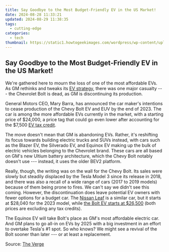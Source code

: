 ```yaml
---
title: Say Goodbye to the Most Budget-Friendly EV in the US Market!
date: 2024-08-28 11:33:21
updated: 2024-08-29 11:38:35
tags:
  - cutting-edge
categories:
  - tech
thumbnail: https://static1.howtogeekimages.com/wordpress/wp-content/uploads/2023/04/52769087095_d6de47dfd5_o.jpg
---
```


## Say Goodbye to the Most Budget-Friendly EV in the US Market!

We're gathered here to mourn the loss of one of the most affordable EVs. As GM rethinks and tweaks its [EV strategy](https://extra-hints.techidaily.com/2024-approved-can-adobe-shake-control-enhance-creative-process-in-photoshop/), there was one major casualty --- the Chevrolet Bolt is dead, as GM is discontinuing its production.

 General Motors CEO, Mary Barra, has announced the car maker's intentions to cease production of the Chevy Bolt EV and EUV by the end of 2023\. The car is among the more affordable EVs currently in the market, with a starting price of $24,000, a price tag that could go even lower after accounting for the $7,500 [EV tax credit](https://android-pokemon-go.techidaily.com/preparation-to-beat-giovani-in-pokemon-go-for-oppo-find-x7-drfone-by-drfone-virtual-android/).

 The move doesn't mean that GM is abandoning EVs. Rather, it's reshifting its focus towards building electric trucks and SUVs instead, with cars such as the Blazer EV, the Silverado EV, and Equinox EV making up the bulk of electric vehicles belonging to the Chevrolet brand. These cars are all based on GM's new Ultium battery architecture, which the Chevy Bolt notably doesn't use --- instead, it uses the older BEV2 platform.

 Really, though, the writing was on the wall for the Chevy Bolt. Its sales were slowly but steadily displaced by the Tesla Model 3 since its release in 2018, and there was also a recall of a wide range of cars (2017 to 2019 models) because of them being prone to fires. We can't say we didn't see this coming. However, the discontinuation does leave potential EV owners with fewer options for a budget car. The [Nissan Leaf](https://www.nissanusa.com/vehicles/electric-cars/leaf.html) is a similar car, but it starts at $28,040 for the 2023 model, while [the Bolt EV starts at $26,500](https://www.chevrolet.com/electric/bolt-ev) (both prices are excluding any tax credits).

 The Equinox EV will take Bolt's place as GM's most affordable electric car. And GM plans to go all-in on EVs by 2025 with a big investment in an effort to overtake Tesla's #1 spot. So who knows? We might see a revival of the Bolt sooner than later --- or at least a replacement.

 Source: [The Verge](https://www.theverge.com/2023/4/25/23697356/gm-chevy-bolt-ev-euv-end-production)

<ins class="adsbygoogle"
     style="display:block"
     data-ad-format="autorelaxed"
     data-ad-client="ca-pub-7571918770474297"
     data-ad-slot="1223367746"></ins>



<ins class="adsbygoogle"
     style="display:block"
     data-ad-client="ca-pub-7571918770474297"
     data-ad-slot="8358498916"
     data-ad-format="auto"
     data-full-width-responsive="true"></ins>
